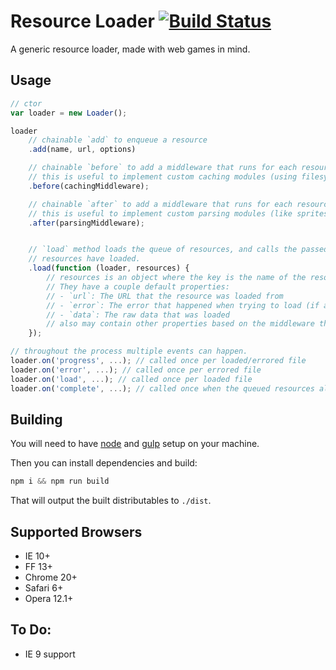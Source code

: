 # Resource Loader [![Build Status](https://travis-ci.org/englercj/resource-loader.svg?branch=master)](https://travis-ci.org/englercj/resource-loader)

A generic resource loader, made with web games in mind.

## Usage

```js
// ctor
var loader = new Loader();

loader
    // chainable `add` to enqueue a resource
    .add(name, url, options)

    // chainable `before` to add a middleware that runs for each resource, *before* loading a resource.
    // this is useful to implement custom caching modules (using filesystem, indexeddb, memory, etc).
    .before(cachingMiddleware);

    // chainable `after` to add a middleware that runs for each resource, *after* loading a resource.
    // this is useful to implement custom parsing modules (like spritesheet parsers, spine parser, etc).
    .after(parsingMiddleware);


    // `load` method loads the queue of resources, and calls the passed in callback called once all
    // resources have loaded.
    .load(function (loader, resources) {
        // resources is an object where the key is the name of the resource loaded and the value is the resource object.
        // They have a couple default properties:
        // - `url`: The URL that the resource was loaded from
        // - `error`: The error that happened when trying to load (if any)
        // - `data`: The raw data that was loaded
        // also may contain other properties based on the middleware that runs.
    });

// throughout the process multiple events can happen.
loader.on('progress', ...); // called once per loaded/errored file
loader.on('error', ...); // called once per errored file
loader.on('load', ...); // called once per loaded file
loader.on('complete', ...); // called once when the queued resources all load.
```

## Building

You will need to have [node][node] and [gulp][gulp] setup on your machine.

Then you can install dependencies and build:

```js
npm i && npm run build
```

That will output the built distributables to `./dist`.

[node]:       http://nodejs.org/
[gulp]:       http://gulpjs.com/

## Supported Browsers

- IE 10+
- FF 13+
- Chrome 20+
- Safari 6+
- Opera 12.1+

## To Do:

- IE 9 support
